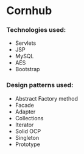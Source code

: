 # Cornhub

### Technologies used:

- Servlets
- JSP
- MySQL
- AES
- Bootstrap

### Design patterns used:

- Abstract Factory method
- Facade
- Adapter
- Collections
- Iterator
- Solid OCP
- Singleton
- Prototype
